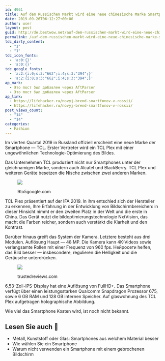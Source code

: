 ```yaml
---
id: 4961
title: Auf dem Russischen Markt wird eine neue chinesische Marke Smartphone
date: 2019-09-26T06:12:27+00:00
author: user
layout: post
guid: http://de.bestwow.net/auf-dem-russischen-markt-wird-eine-neue-chinesische-marke-smartphone/
permalink: /auf-dem-russischen-markt-wird-eine-neue-chinesische-marke-smartphone/
tdc_dirty_content:
  - "1"
  - "1"
tdc_icon_fonts:
  - 'a:0:{}'
  - 'a:0:{}'
tdc_google_fonts:
  - 'a:2:{i:0;s:3:"662";i:4;s:3:"394";}'
  - 'a:2:{i:0;s:3:"662";i:4;s:3:"394";}'
ap_mark:
  - Это пост был добавлен через AftParser
  - Это пост был добавлен через AftParser
ap_link:
  - https://lifehacker.ru/novyj-brend-smartfonov-v-rossii/
  - https://lifehacker.ru/novyj-brend-smartfonov-v-rossii/
post_views_count:
  - "14"
  - "14"
categories:
  - Fashion
---
```

Im vierten Quartal 2019 in Russland offiziell erscheint eine neue Marke der Smartphone — TCL. Erster Vertreter wird ein TCL Plex mit einer ungewöhnlichen Technologie-Optimierung des Bildes.

Das Unternehmen TCL produziert nicht nur Smartphones unter der gleichnamigen Marke, sondern auch Alcatel und BlackBerry. TCL Plex und weiteren Geräte besetzen die Nische zwischen zwei anderen Marken.<figure>

![](http://de.bestwow.net/wp-content/uploads/2019/09/na-rossiyskom-rynke-poyavitsya-novyy-kitayskiy-brend-smartfonov-1.jpg) <figcaption>9to5google.com</figcaption></figure> 

TCL Plex präsentiert auf der IFA 2019. In ihm entschied sich der Hersteller zu erkennen, Ihre Erfahrung in der Entwicklung von Bildschirmbereichen: in dieser Hinsicht nimmt er den zweiten Platz in der Welt und die erste in China. Das Gerät nutzt die bildoptimierungstechnologie NxtVision, das macht die Farben reicher, sondern auch verstärkt die Klarheit und den Kontrast.

Darüber hinaus greift das System der Kamera. Letztere besteht aus drei Modulen. Auflösung Haupt — 48 MP. Die Kamera kann 4K-Videos sowie verlangsamte Rollen mit einer Frequenz von 960 fps. Нейросети helfen, das Bild besser — insbesondere, regulieren die Helligkeit und die Geräusche unterdrücken.<figure>

![](http://de.bestwow.net/wp-content/uploads/2019/09/na-rossiyskom-rynke-poyavitsya-novyy-kitayskiy-brend-smartfonov-2.jpg) <figcaption>trustedreviews.com</figcaption></figure> 

6,53-Zoll-IPS-Display hat eine Auflösung von FullHD+. Das Smartphone verfügt über einen leistungsstarken Qualcomm Snapdragon Prozessor 675, sowie 6 GB RAM und 128 GB internen Speicher. Auf glaswohnung des TCL Plex aufgetragen holographische Abbildung.

Wie viel das Smartphone Kosten wird, ist noch nicht bekannt.

<div>
  <h2 class="read-also__title">
    <span>Lesen Sie auch</span> <span>🧐 </span>
  </h2>
  
  <ul class="read-also__list">
    <li>
      Metall, Kunststoff oder Glas: Smartphones aus welchem Material besser
    </li>
    <li>
      Wie wählen Sie ein Smartphone
    </li>
    <li>
      Warum nicht verwenden ein Smartphone mit einem gebrochenen Bildschirm
    </li>
  </ul>
</div>
